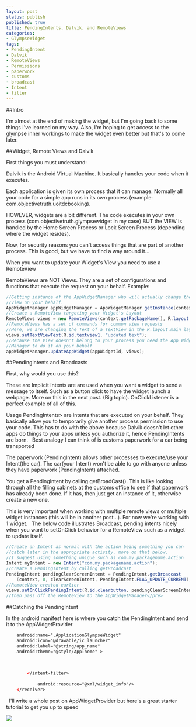 ```yaml
---
layout: post
status: publish
published: true
title: PendingIntents, Dalvik, and RemoteViews
categories:
- GlympseWidget
tags:
- PendingIntent
- Dalvik
- RemoteViews
- Permissions
- paperwork
- customs
- broadcast
- Intent
- filter
---
```

##Intro

I'm almost at the end of making the widget, but I'm going back to some
things I've learned on my way. Also, I'm hoping to get access to the
glympse inner workings to make the widget even better but that's to come
later.

##Widget, Remote Views and Dalvik

First things you must understand:

Dalvik is the Android Virtual Machine. It basically handles your
code when it executes.

Each application is given its own process that it can manage. Normally
all your code for a simple app runs in its own process (example:
com.objectivetruth.uoitdcbooking).

HOWEVER, widgets are a bit different. The code executes in your own
process (com.objectivetruth.glympsewidget in my case) BUT the VIEW is
handled by the Home Screen Process or Lock Screen Process
(depending where the widget resides).

Now, for security reasons you can't access things that are part of
another process. This is good, but we have to find a way around it...

When you want to update your Widget's View you need to use a
RemoteView

RemoteViews are NOT Views. They are a set of configurations and
functions that execute the request on your behalf.
 Example:

```java
//Getting instance of the AppWidgetManager who will actually change the
//view on your behalf.
AppWidgetManager appWidgetManager = AppWidgetManager.getInstance(context);
//Create a RemoteView targeting your Widget's Layout
RemoteViews views = new RemoteViews(context.getPackageName(), R.layout.main);
//RemoteViews has a set of commands for common view requests
//Here, we are changing the Text of a TextView in the R.layout.main layout
views.setTextViewText(R.id.textview1, "updated text");
//Because the View doesn't belong to your process you need the App Widget
//Manager to do it on your behalf
appWidgetManager.updateAppWidget(appWidgetId, views);
```

##PendingIntents and Broadcasts

First, why would you use this?

These are Implicit Intents are are used when you want a widget to send a message to itself. Such as a button click to have the widget launch a webpage. More on this in the next post. (Big topic). OnClickListener is a perfect example of all of this.  

Usage PendingIntents> are intents that are executed on your behalf. They basically allow you to temporarily give another process permission to use your code. This has to do with the above because Dalvik doesn't let other apps do things to your apps unless you authorize it, hence PendingIntents are born.
 
Best analogy I can think of is customs paperwork for a car being transported

The paperwork (PendingIntent) allows other processes to execute/use your Intent(the car). The car(your Intent) won't be able to go with anyone unless they have paperwork (PendingIntent) attached.

You get a PendingIntent by calling getBroadCast(). This is like looking through all the filling cabinets at the customs office to see if that paperwork has already been done. If it has, then just get an instance of it, otherwise create a new one.

This is very important when working with multiple remote views or multiple widget instances (this will be in another post...). For now we're working with 1 widget.
 
The below code illustrates Broadcast, pending intents nicely when you want to setOnClick behavior for a RemoteView such as a widget to update itself.

```java
//Create an Intent as normal with the action being something you can
//catch later in the appropriate activity, more on that below.
//I suggest using something unique such as com.my.packagename.action
Intent myIntent = new Intent("com.my.packagename.action");
//Create a PendingIntent by calling getBroadcast
PendingIntent pendingClearScreenIntent = PendingIntent.getBroadcast
    (context, 0, clearScreenIntent, PendingIntent.FLAG_UPDATE_CURRENT);
//RemoteView created earlier
views.setOnClickPendingIntent(R.id.clearbutton, pendingClearScreenIntent);
//then pass off the RemoteView to the AppWidgetManager</pre>
```

##Catching the PendingIntent

In the android manifest here is where you catch the PendingIntent and send it to the AppWidgetProvider

```xml
    android:name=".ApplicationGlympseWidget"
    android:icon="@drawable/ic_launcher"
    android:label="@string/app_name"
    android:theme="@style/AppTheme" >
    
        
            
        </intent-filter>
        
            android:resource="@xml/widget_info"/>
    </receiver>
```
 
I'll write a whole post on AppWidgetProvider but here's a great starter tutorial to get you up to speed

[![](http://img.youtube.com/vi/p_ZjPb_opVQ/0.jpg)](http://www.youtube.com/watch?v=p_ZjPb_opVQE)
